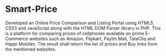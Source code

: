 # Smart-Price
Developed an Online Price Comparison and Listing Portal using HTML5, CSS3 and JavaScript along with the HTML DOM Parser library in PHP. This is a platform for comparing prices of cellphones available on prime E-Commerce websites such as Amazon, Flipkart, Paytm Mall, TataCliq and Happi Mobiles. The result shall return the list of prices and Buy links from the mentioned websites.  
